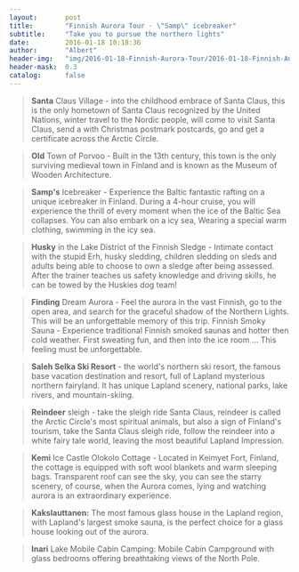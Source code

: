 ```yaml
---
layout:       post
title:        "Finnish Aurora Tour · \"Samp\" icebreaker"
subtitle:     "Take you to pursue the northern lights"
date:         2016-01-18 10:18:36
author:       "Albert"
header-img:   "img/2016-01-18-Finnish-Aurora-Tour/2016-01-18-Finnish-Aurora-Tour-h.jpg"
header-mask:  0.3
catalog:      false
---
```


> **Santa** Claus Village - into the childhood embrace of Santa Claus, this is the only hometown of Santa Claus recognized by the United Nations, winter travel to the Nordic people, will come to visit Santa Claus, send a with Christmas postmark postcards, go and get a certificate across the Arctic Circle.

> **Old** Town of Porvoo - Built in the 13th century, this town is the only surviving medieval town in Finland and is known as the Museum of Wooden Architecture.

> **Samp's** Icebreaker - Experience the Baltic fantastic rafting on a unique icebreaker in Finland. During a 4-hour cruise, you will experience the thrill of every moment when the ice of the Baltic Sea collapses. You can also embark on a icy sea, Wearing a special warm clothing, swimming in     the icy sea.

> **Husky** in the Lake District of the Finnish Sledge - Intimate contact with the stupid Erh, husky sledding, children sledding on sleds and adults being able to choose to own a sledge after being assessed. After the trainer teaches us safety knowledge and driving skills, he can be towed by the Huskies dog team!

> **Finding** Dream Aurora - Feel the aurora in the vast Finnish, go to the open area, and search for the graceful shadow of the Northern Lights. This will be an unforgettable memory of this trip.
Finnish Smoky Sauna - Experience traditional Finnish smoked saunas and hotter then cold weather. First sweating fun, and then into the ice room ... This feeling must be unforgettable.

> **Saleh Selka Ski Resort** - the world's northern ski resort, the famous base vacation destination and resort, full of Lapland mysterious northern fairyland. It has unique Lapland scenery, national parks, lake rivers, and mountain-skiing.

> **Reindeer** sleigh - take the sleigh ride Santa Claus, reindeer is called the Arctic Circle's most spiritual animals, but also a sign of Finland's tourism, take the Santa Claus sleigh ride, follow the reindeer into a white fairy tale world, leaving the most beautiful Lapland Impression.

> **Kemi** Ice Castle Olokolo Cottage - Located in Keimyet Fort, Finland, the cottage is equipped with soft wool blankets and warm sleeping bags. Transparent roof can see the sky, you can see the starry scenery, of course, when the Aurora comes, lying and watching aurora is an extraordinary experience.

> **Kakslauttanen:** The most famous glass house in the Lapland region, with Lapland's largest smoke sauna, is the perfect choice for a glass house looking out of the aurora.

> **Inari** Lake Mobile Cabin Camping: Mobile Cabin Campground with glass bedrooms offering breathtaking views of the North Pole.
